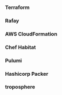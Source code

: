 ### Terraform


### Rafay


### AWS CloudFormation


### Chef Habitat


### Pulumi


### Hashicorp Packer


### troposphere